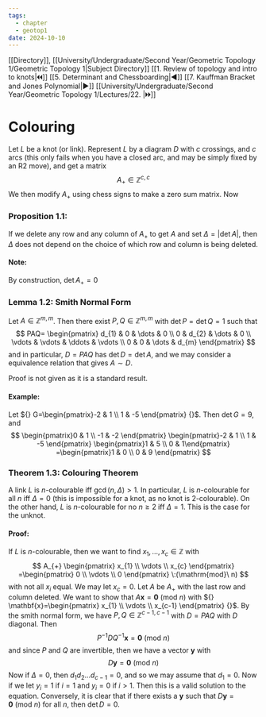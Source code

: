 ```yaml
---
tags:
  - chapter
  - geotop1
date: 2024-10-10
---
```

[[Directory]], [[University/Undergraduate/Second Year/Geometric Topology 1/Geometric Topology 1|Subject Directory]]
[[1. Review of topology and intro to knots|🞀🞀]] [[5. Determinant and Chessboarding|◀]] [[7. Kauffman Bracket and Jones Polynomial|▶]] [[University/Undergraduate/Second Year/Geometric Topology 1/Lectures/22. |🞂🞂]]
# Colouring
Let $L$ be a knot (or link). Represent $L$ by a diagram $D$ with $c$ crossings, and $c$ arcs (this only fails when you have a closed arc, and may be simply fixed by an R2 move), and get a matrix
$$
A_{+} \in \mathbb{Z}^{c,\, c}
$$
We then modify $A_{+}$ using chess signs to make a zero sum matrix. Now
### Proposition 1.1:
If we delete any row and any column of ${} A_{+} {}$ to get $A$ and set ${} \Delta=|\det  A| {}$, then $\Delta$ does not depend on the choice of which row and column is being deleted. 
#### Note:
By construction, ${} \det  A_{+}=0 {}$
### Lemma 1.2: Smith Normal Form
Let ${} A \in \mathbb{Z}^{m,\, m} {}$. Then there exist ${} P,\, Q \in \mathbb{Z}^{m,\, m} {}$ with ${} \det  P=\det  Q=1 {}$ such that
$$
PAQ= \begin{pmatrix}
d_{1} & 0 & \dots  & 0 \\
0 & d_{2}  & \dots  & 0 \\
\vdots  & \vdots  & \ddots  & \vdots  \\
0 & 0 & \dots  & d_{m}
\end{pmatrix}
$$
and in particular, ${} D=PAQ {}$ has ${} \det  D=\det  A {}$, and we may consider a equivalence relation that gives $A\sim D {}$. 

Proof is not given as it is a standard result. 
#### Example:
Let ${} G=\begin{pmatrix}-2 & 1 \\ 1 & -5 \end{pmatrix}  {}$. Then ${} \det  G=9 {}$, and
$$
\begin{pmatrix}0 & 1 \\ -1 & -2 \end{pmatrix} \begin{pmatrix}-2 & 1 \\ 1 & -5 \end{pmatrix} \begin{pmatrix}1 & 5 \\ 0 &  1\end{pmatrix} =\begin{pmatrix}1 & 0 \\ 0 & 9 \end{pmatrix} 
$$
### Theorem 1.3: Colouring Theorem
 A link $L$ is $n {}$-colourable iff ${} \gcd(n,\, \Delta)>1 {}$. In particular, $L$ is ${} n {}$-colourable for all $n {}$ iff ${} \Delta=0 {}$ (this is impossible for a knot, as no knot is $2 {}$-colourable). On the other hand, $L {}$ is                    ${} n$-colourable for no $n\geq 2$ iff ${} \Delta=1 {}$. This is the case for the unknot.
#### Proof:
If $L$ is $n$-colourable, then we want to find ${} x_{1},\,\dots,\,x_{c} \in \mathbb{Z} {}$ with 
$$
A_{+} \begin{pmatrix} x_{1} \\ \vdots  \\ x_{c} \end{pmatrix} =\begin{pmatrix} 0 \\ \vdots  \\ 0 \end{pmatrix} \:(\mathrm{mod}\  n) 
$$
with not all ${} x_{i} {}$ equal. We may let ${} x_{c}=0 {}$. Let $A$ be $A_{+} {}$ with the last row and column deleted. We want to show that ${} A\mathbf{x}=\mathbf{0}\:(\mathrm{mod}\  n)  {}$ with ${} \mathbf{x}=\begin{pmatrix} x_{1} \\ \vdots  \\ x_{c-1} \end{pmatrix}  {}$. By the smith normal form, we have ${} P,\, Q \in \mathbb{Z}^{c-1,\, c-1} {}$ with $D=PAQ {}$ with $D$ diagonal. Then
$$
P^{-1}D Q^{-1}\mathbf{x}=\mathbf{0} \:(\mathrm{mod}\  n) 
$$
and since $P$ and $Q {}$ are invertible, then we have a vector $\mathbf{y} {}$ with
$$
D \mathbf{y}=\mathbf{0} \:(\mathrm{mod}\  n ) 
$$
Now if ${} \Delta=0 {}$, then ${} d_{1}d_{2}\dots d_{c-1}=0 {}$, and so we may assume that ${} d_{1}=0 {}$. Now if we let ${} y_{i}=1 {}$ if ${} i=1 {}$ and ${} y_{i}=0 {}$ if ${} i>1 {}$. Then this is a valid solution to the equation. Conversely, it is clear that if there exists a $\mathbf{y} {}$ such that ${} D\mathbf{y}=\mathbf{0} \:(\mathrm{mod}\  n)  {}$ for all $n$, then ${} \det  D=0 {}$.

